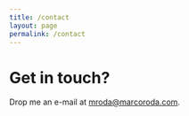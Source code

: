 ```yaml
---
title: /contact
layout: page
permalink: /contact
---
```


# Get in touch?
Drop me an e-mail at <a href="mailto:mroda@marcoroda.com?Subject=Hi" target="_top">mroda@marcoroda.com</a>.

<!-- <form>
  <input type="text" id="name" name="name" placeholder="name:" autocomplete="off">
  <input type="text" id="email" name="email" placeholder="email:" autocomplete="off">
  <textarea rows="5" id="message" name="message" placeholder="message:" autocomplete="off"></textarea>
  <input type="submit" value="[ submit ]">
</form> -->
